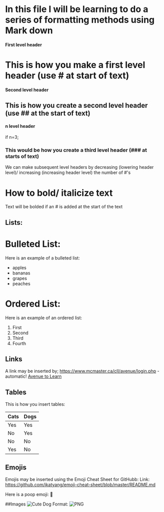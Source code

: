 # In this file I will be learning to do a series of formatting methods using Mark down 

#### First level header
# This is how you make a first level header (use # at start of text)

#### Second level header 
## This is how you create a second level header (use ## at the start of text)

#### n level header
if n=3;
### This would be how you create a third level header (### at starts of text)

We can make subsequent level headers by decreasing (lowering header level)/ increasing (increasing header level) the number of #'s

# How to bold/ italicize text 
Text will be bolded if an # is added at the start of the text 

## Lists:
# Bulleted List:
Here is an example of a bulleted list:
- apples
- bananas
- grapes
- peaches

# Ordered List:
Here is an example of an ordered list:
1. First
2. Second 
3. Third
4. Fourth

## Links
A link may be inserted by;
https://www.mcmaster.ca/cll/avenue/login.php - automatic!
[Avenue to Learn](https://www.mcmaster.ca/cll/avenue/login.php)

## Tables
This is how you insert tables:

Cats | Dogs
------------ | -------------
Yes | Yes
No |Yes
No | No
Yes|No

## Emojis
Emojis may be inserted using the Emoji Cheat Sheet for GitHubb:
Link: https://github.com/ikatyang/emoji-cheat-sheet/blob/master/README.md

Here is a poop emoji:
:hankey:

##Images
![Cute Dog](/image/download.png)
Format: ![PNG](https://www.google.com/url?sa=i&source=images&cd=&cad=rja&uact=8&ved=2ahUKEwjvzLmV6p3gAhXnTN8KHW6lBMEQjRx6BAgBEAU&url=https%3A%2F%2Fwww.akc.org%2Fdog-breeds%2Fsmartest-dogs%2F&psig=AOvVaw182FMJS7mNRoGm_MDcpVGF&ust=1549223654832041)


